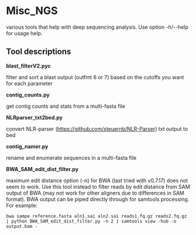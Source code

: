 # Misc_NGS
various tools that help with deep sequencing analysis. Use option -h/--help for usage help.

## Tool descriptions
**blast_filterV2.pyc**

filter and sort a blast output (outfmt 6 or 7) based on the cutoffs you want
for each parameter

**contig_counts.py**

get contig counts and stats from a multi-fasta file

**NLRparser_txt2bed.py**

convert NLR-parser (https://github.com/steuernb/NLR-Parser) txt output to bed

**contig_namer.py**

rename and enumerate sequences in a multi-fasta file

**BWA_SAM_edit_dist_filter.py**

maximum edit distance option (-n) for BWA (last tried with v0.7.17) does not seem to work. Use this tool instead to filter reads by edit distance from SAM output of BWA (may not work for other aligners due to differences in SAM format). BWA output can be piped directly through for samtools processing. For example: 
```
bwa sampe reference.fasta aln1.sai aln2.sai reads1.fq.gz reads2.fq.gz | python BWA_SAM_edit_dist_filter.py -n 2 | samtools view -hub -o output.bam - 
```
